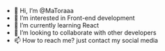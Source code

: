 - 👋 Hi, I’m @MaToraaa
- 👀 I’m interested in Front-end development
- 🌱 I’m currently learning React
- 💞️ I’m looking to collaborate with other developers
- 📫 How to reach me? just contact my social media

<!---
MaToraaa/MaToraaa is a ✨ special ✨ repository because its `README.md` (this file) appears on your GitHub profile.
You can click the Preview link to take a look at your changes.
--->
